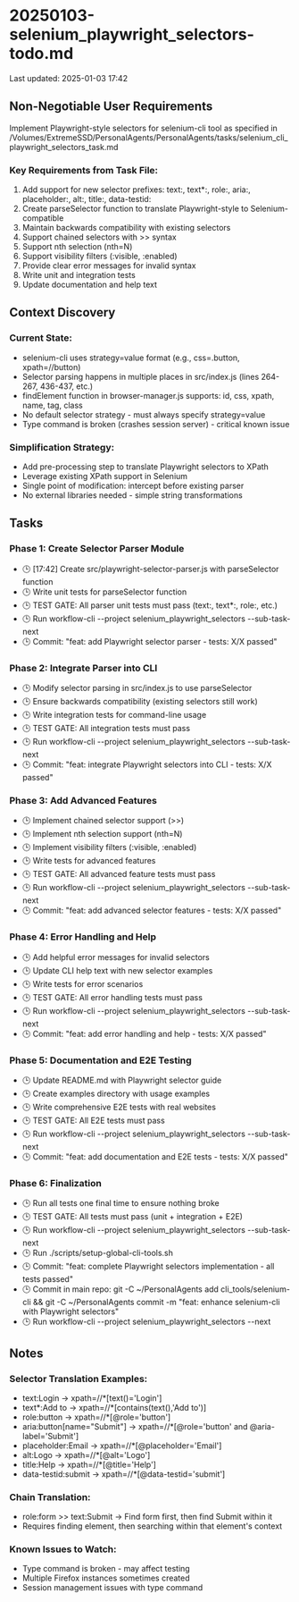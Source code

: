 # 20250103-selenium_playwright_selectors-todo.md

Last updated: 2025-01-03 17:42

## Non-Negotiable User Requirements

Implement Playwright-style selectors for selenium-cli tool as specified in /Volumes/ExtremeSSD/PersonalAgents/PersonalAgents/tasks/selenium_cli_playwright_selectors_task.md

### Key Requirements from Task File:
1. Add support for new selector prefixes: text:, text*:, role:, aria:, placeholder:, alt:, title:, data-testid:
2. Create parseSelector function to translate Playwright-style to Selenium-compatible
3. Maintain backwards compatibility with existing selectors
4. Support chained selectors with >> syntax
5. Support nth selection (nth=N)
6. Support visibility filters (:visible, :enabled)
7. Provide clear error messages for invalid syntax
8. Write unit and integration tests
9. Update documentation and help text

## Context Discovery

### Current State:
- selenium-cli uses strategy=value format (e.g., css=.button, xpath=//button)
- Selector parsing happens in multiple places in src/index.js (lines 264-267, 436-437, etc.)
- findElement function in browser-manager.js supports: id, css, xpath, name, tag, class
- No default selector strategy - must always specify strategy=value
- Type command is broken (crashes session server) - critical known issue

### Simplification Strategy:
- Add pre-processing step to translate Playwright selectors to XPath
- Leverage existing XPath support in Selenium
- Single point of modification: intercept before existing parser
- No external libraries needed - simple string transformations

## Tasks

### Phase 1: Create Selector Parser Module
- 🕒 [17:42] Create src/playwright-selector-parser.js with parseSelector function
- 🕒 Write unit tests for parseSelector function
- 🕒 TEST GATE: All parser unit tests must pass (text:, text*:, role:, etc.)
- 🕒 Run workflow-cli --project selenium_playwright_selectors --sub-task-next
- 🕒 Commit: "feat: add Playwright selector parser - tests: X/X passed"

### Phase 2: Integrate Parser into CLI
- 🕒 Modify selector parsing in src/index.js to use parseSelector
- 🕒 Ensure backwards compatibility (existing selectors still work)
- 🕒 Write integration tests for command-line usage
- 🕒 TEST GATE: All integration tests must pass
- 🕒 Run workflow-cli --project selenium_playwright_selectors --sub-task-next
- 🕒 Commit: "feat: integrate Playwright selectors into CLI - tests: X/X passed"

### Phase 3: Add Advanced Features
- 🕒 Implement chained selector support (>>)
- 🕒 Implement nth selection support (nth=N)
- 🕒 Implement visibility filters (:visible, :enabled)
- 🕒 Write tests for advanced features
- 🕒 TEST GATE: All advanced feature tests must pass
- 🕒 Run workflow-cli --project selenium_playwright_selectors --sub-task-next
- 🕒 Commit: "feat: add advanced selector features - tests: X/X passed"

### Phase 4: Error Handling and Help
- 🕒 Add helpful error messages for invalid selectors
- 🕒 Update CLI help text with new selector examples
- 🕒 Write tests for error scenarios
- 🕒 TEST GATE: All error handling tests must pass
- 🕒 Run workflow-cli --project selenium_playwright_selectors --sub-task-next
- 🕒 Commit: "feat: add error handling and help - tests: X/X passed"

### Phase 5: Documentation and E2E Testing
- 🕒 Update README.md with Playwright selector guide
- 🕒 Create examples directory with usage examples
- 🕒 Write comprehensive E2E tests with real websites
- 🕒 TEST GATE: All E2E tests must pass
- 🕒 Run workflow-cli --project selenium_playwright_selectors --sub-task-next
- 🕒 Commit: "feat: add documentation and E2E tests - tests: X/X passed"

### Phase 6: Finalization
- 🕒 Run all tests one final time to ensure nothing broke
- 🕒 TEST GATE: All tests must pass (unit + integration + E2E)
- 🕒 Run workflow-cli --project selenium_playwright_selectors --sub-task-next
- 🕒 Run ./scripts/setup-global-cli-tools.sh
- 🕒 Commit: "feat: complete Playwright selectors implementation - all tests passed"
- 🕒 Commit in main repo: git -C ~/PersonalAgents add cli_tools/selenium-cli && git -C ~/PersonalAgents commit -m "feat: enhance selenium-cli with Playwright selectors"
- 🕒 Run workflow-cli --project selenium_playwright_selectors --next

## Notes

### Selector Translation Examples:
- text:Login → xpath=//*[text()='Login']
- text*:Add to → xpath=//*[contains(text(),'Add to')]
- role:button → xpath=//*[@role='button']
- aria:button[name="Submit"] → xpath=//*[@role='button' and @aria-label='Submit']
- placeholder:Email → xpath=//*[@placeholder='Email']
- alt:Logo → xpath=//*[@alt='Logo']
- title:Help → xpath=//*[@title='Help']
- data-testid:submit → xpath=//*[@data-testid='submit']

### Chain Translation:
- role:form >> text:Submit → Find form first, then find Submit within it
- Requires finding element, then searching within that element's context

### Known Issues to Watch:
- Type command is broken - may affect testing
- Multiple Firefox instances sometimes created
- Session management issues with type command
